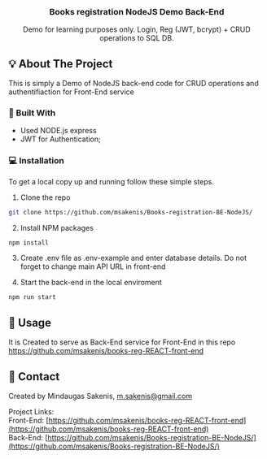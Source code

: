 <br />
  <h3 align="center">Books registration NodeJS Demo Back-End</h3>

  <p align="center">
  Demo for learning purposes only.
  Login, Reg (JWT, bcrypt) + CRUD operations to SQL DB.
</p>

<!-- ABOUT THE PROJECT -->

## :bulb: About The Project

This is simply a Demo of NodeJS back-end code for CRUD operations and authentifiaction for Front-End service

### :hammer: Built With

- Used NODE.js express
- JWT for Authentication;

<!-- GETTING STARTED -->

### :computer: Installation

To get a local copy up and running follow these simple steps.

1. Clone the repo

```sh
git clone https://github.com/msakenis/Books-registration-BE-NodeJS/
```

2. Install NPM packages

```sh
npm install
```
3. Create .env file as .env-example and enter database details. Do not forget to change main API URL in front-end

4. Start the back-end in the local enviroment
```sh
npm run start
```

## :rocket: Usage

It is Created to serve as Back-End service for Front-End in this repo https://github.com/msakenis/books-reg-REACT-front-end

## :email: Contact

Created by Mindaugas Sakenis, m.sakenis@gmail.com

Project Links:<br />
Front-End: [https://github.com/msakenis/books-reg-REACT-front-end](https://github.com/msakenis/books-reg-REACT-front-end) <br />
Back-End: [https://github.com/msakenis/Books-registration-BE-NodeJS/](https://github.com/msakenis/Books-registration-BE-NodeJS/)

